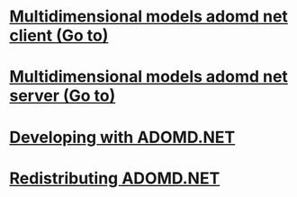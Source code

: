 # [Multidimensional models adomd net client (Go to)](../analysis-services/multidimensional-models-adomd-net-client/index.md?toc=%2fsql%2fanalysis-services%2fmultidimensional-models-adomd-net-client%2ftoc.json)
# [Multidimensional models adomd net server (Go to)](../analysis-services/multidimensional-models-adomd-net-server/index.md?toc=%2fsql%2fanalysis-services%2fmultidimensional-models-adomd-net-server%2ftoc.json)
# [Developing with ADOMD.NET](developing-with-adomd-net.md)
# [Redistributing ADOMD.NET](redistributing-adomd-net.md)
